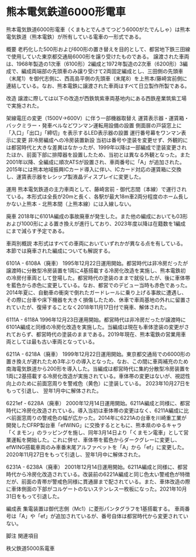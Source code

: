 # 熊本電気鉄道6000形電車

熊本電気鉄道6000形電車（くまもとでんきてつどう6000がたでんしゃ）は熊本電気鉄道（熊本電鉄）が所有している電車の一形式である。

概要
老朽化した500形および600形の置き替えを目的として、都営地下鉄三田線で使用していた東京都交通局6000形を譲り受けたものである。
譲渡された車両は、1968年製造の1次車（6100形）2編成と1972年製造の2次車（6200形）3編成で、編成両端部の先頭車のみ譲り受けて2両固定編成とし、三田側の先頭車（末尾1）を御代志側に、西高島平側の先頭車（末尾8）を上熊本/藤崎宮前側に連結している。なお、熊本電鉄に譲渡された車両はすべて日立製作所製である。

改造
譲渡に際しては以下の改造が西鉄筑紫車両基地内にある西鉄産業筑紫工場で実施された。

架線電圧の変更（1500V→600V）に伴う一部機器取替え
運賃表示器・運賃箱・バックミラー・発車ベルなどワンマン運転用設備の設置
側面扉の戸袋窓上に「入口」「出口」「締切」を表示するLED表示器の設置
運行番号幕をワンマン表示に変更
非冷房編成への冷房装置新設
当初は番号や塗装を変更せず、外観的には都営時代と大きな差異はなかったが、1999年以降は一部編成で塗装変更されたほか、前面下部に排障器を設置したため、当初とは異なる外観となった。また2001年以降、全編成に順次ATSが設置され、車両番号に「A」が追加された。2015年には熊本地域振興ICカード導入に伴い、ICカード対応の運賃箱に交換し、運賃表示器をレシップ製液晶ディスプレイに変更した。

運用
熊本電気鉄道の主力車両として、藤崎宮前 - 御代志間（本線）で運行されている。本形式は全長が20mと長く、各駅が最大18m車2両分程度のホーム長しかない上熊本 - 北熊本間（上熊本線）には入線しない。

廃車
2018年に6101A編成の事故廃車が発生した。また他の編成においても03形および1000形による置き換えが進行しており、2023年度以降は在籍数を1編成にまで減らす予定である。

車両別概説
本形式はすべての車両においていずれかが異なる点を有している。本節では廃車された編成についても解説する。

6101A - 6108A（廃車）
1995年12月22日運用開始。都営時代は非冷房だったが譲渡時に分散型冷房装置を1両に4基搭載する冷房化改造を実施し、熊本電鉄初の冷房付車両として登場した。都営時代の塗装のままで就役したが、後に車体帯を藍色から赤色に変更している。なお、都営でのデビュー当時も赤色であった。
2014年夏に、自動車の衝突で倒れたガードレールに乗り上げる事故に遭遇し、その際に台車や床下機器を大きく損傷したため、休車で車両基地の外れに留置されていたが、復帰することなく2018年11月17日付で廃車、解体された。

6111A - 6118A
1996年12月23日運用開始。都営時代は非冷房だったが譲渡時に6101A編成と同様の冷房化改造を実施した。当編成は現在も車体塗装の変更がされておらず、都営時代の塗装のままである。2019年現在、熊本電鉄の営業用車両としては最も古い車両となっている。

6211A - 6218A（廃車）
1999年12月22日運用開始。東京都交通局での6000形の置き換えが遅れたため3年ぶりの導入となった。なお、この間に車両補充のため南海電気鉄道から200形を導入した。当編成は都営時代に集約分散型冷房装置を1両に2基搭載する冷房化改造が実施されている。車体帯の変更はないが、視認性向上のために前面窓周りを警戒色（黄色）に塗装している。
2023年10月27日をもって引退し、 翌年1月中に解体された。

6221ef - 6228A（廃車）
2000年12月14日運用開始。6211A編成と同様に、都営時代に冷房化改造されている。導入当初は車体帯の変更はなく、6211A編成に比べ前面窓周りの警戒色の幅が広かった。2014年に6221Aの台車を川崎重工業が開発したCFRP製台車「efWING」に交換するとともに、熊本県のゆるキャラ「くまモン」のラッピングを施し、同年3月14日より「くまモン電車」として営業運転を開始した。これに併せ、車体帯を藍色からダークグレーに変更し、efWING搭載車両のみ車番末尾アルファベットを「A」から「ef」に変更した。2020年11月27日をもって引退し、翌年1月中に解体された。

6231A - 6238A（廃車）
2001年12月14日運用開始。6211A編成と同様に、都営時代から冷房化改造されている。改装前の6221A編成と同じ色太い警戒色が特徴だが、前面の青帯が警戒色同様に貫通扉まで配されている。また、車体改造の際に車体側面の下部がコルゲートのないステンレス一枚板になった。2021年10月31日をもって引退した。

編成表
集電装置は御代志側（Mc1）に菱形パンタグラフを1基搭載する。
車両番号は「A」や「ef」が追加されているが、番号自体は都営時代から変更されていない。

脚注
関連項目

秩父鉄道5000系電車